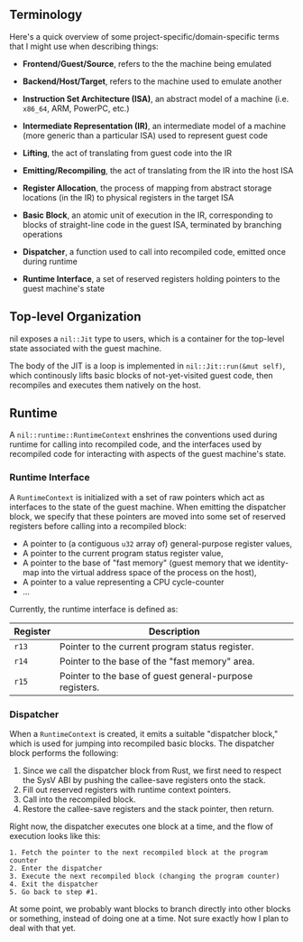
## Terminology
Here's a quick overview of some project-specific/domain-specific terms that
I might use when describing things:

- **Frontend/Guest/Source**, refers to the the machine being emulated

- **Backend/Host/Target**, refers to the machine used to emulate another

- **Instruction Set Architecture (ISA)**, an abstract model of a machine
  (i.e. `x86_64`, ARM, PowerPC, etc.)

- **Intermediate Representation (IR)**, an intermediate model of a machine 
  (more generic than a particular ISA) used to represent guest code

- **Lifting**, the act of translating from guest code into the IR

- **Emitting/Recompiling**, the act of translating from the IR into the
  host ISA

- **Register Allocation**, the process of mapping from abstract storage
  locations (in the IR) to physical registers in the target ISA

- **Basic Block**, an atomic unit of execution in the IR, corresponding to
  blocks of straight-line code in the guest ISA, terminated by branching 
  operations

- **Dispatcher**, a function used to call into recompiled code, emitted once
  during runtime

- **Runtime Interface**, a set of reserved registers holding pointers to the
  guest machine's state


## Top-level Organization
nil exposes a `nil::Jit` type to users, which is a container for the top-level 
state associated with the guest machine.

The body of the JIT is a loop is implemented in `nil::Jit::run(&mut self)`, 
which continously lifts basic blocks of not-yet-visited guest code, then 
recompiles and executes them natively on the host.

## Runtime
A `nil::runtime::RuntimeContext` enshrines the conventions used during runtime 
for calling into recompiled code, and the interfaces used by recompiled code
for interacting with aspects of the guest machine's state.

### Runtime Interface
A `RuntimeContext` is initialized with a set of raw pointers which act as
interfaces to the state of the guest machine. When emitting the dispatcher
block, we specify that these pointers are moved into some set of reserved
registers before calling into a recompiled block:

- A pointer to (a contiguous `u32` array of) general-purpose register values,
- A pointer to the current program status register value,
- A pointer to the base of "fast memory" (guest memory that we identity-map 
  into the virtual address space of the process on the host),
- A pointer to a value representing a CPU cycle-counter
- ...

Currently, the runtime interface is defined as:

| Register | Description                                                |
| -------- | ---------------------------------------------------------- |
| `r13`    | Pointer to the current program status register.            |
| `r14`    | Pointer to the base of the "fast memory" area.             |
| `r15`    | Pointer to the base of guest general-purpose registers.    |

### Dispatcher
When a `RuntimeContext` is created, it emits a suitable "dispatcher block,"
which is used for jumping into recompiled basic blocks. The dispatcher block
performs the following:

1. Since we call the dispatcher block from Rust, we first need to respect the 
   SysV ABI by pushing the callee-save registers onto the stack.
2. Fill out reserved registers with runtime context pointers.
3. Call into the recompiled block.
4. Restore the callee-save registers and the stack pointer, then return.

Right now, the dispatcher executes one block at a time, and the flow of 
execution looks like this:

	1. Fetch the pointer to the next recompiled block at the program counter
	2. Enter the dispatcher
	3. Execute the next recompiled block (changing the program counter)
	4. Exit the dispatcher
	5. Go back to step #1.

At some point, we probably want blocks to branch directly into other blocks
or something, instead of doing one at a time. Not sure exactly how I plan to
deal with that yet.


